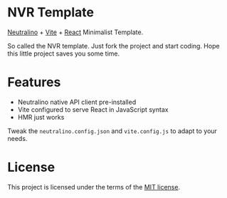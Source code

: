 # NVR Template

[Neutralino](https://neutralino.js.org) + [Vite](https://vitejs.dev) + [React](https://react.dev) Minimalist Template.

So called the NVR template. Just fork the project and start coding. Hope this little project saves you some time.

# Features

- Neutralino native API client pre-installed
- Vite configured to serve React in JavaScript syntax
- HMR just works

Tweak the `neutralino.config.json` and `vite.config.js` to adapt to your needs.

# License

This project is licensed under the terms of the [MIT license](LICENSE).
